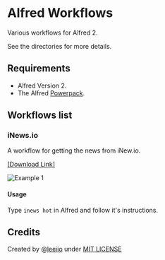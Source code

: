 Alfred Workflows
================

Various workflows for Alfred 2.

See the directories for more details.


## Requirements

- Alfred Version 2.
- The Alfred [Powerpack](http://www.alfredapp.com/powerpack/).

## Workflows list

### iNews.io

A workflow for getting the news from iNew.io.

[\[Download Link\]](https://github.com/Leeiio/Alfred-Workflows/blob/master/iNews.io.alfredworkflow)

![Example 1](https://raw.github.com/Leeiio/Alfred-Workflows/master/iNews.io/screenshots/1.png)

#### Usage

Type `inews hot` in Alfred and follow it's instructions.


## Credits
Created by @[leeiio](https://twitter.com/leeiio 'Contact me on Twitter') under [MIT LICENSE](http://rem.mit-license.org/) 